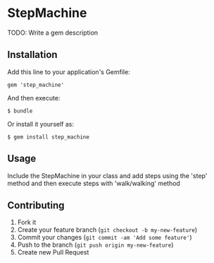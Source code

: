 # StepMachine

TODO: Write a gem description

## Installation

Add this line to your application's Gemfile:

    gem 'step_machine'

And then execute:

    $ bundle

Or install it yourself as:

    $ gem install step_machine

## Usage

Include the StepMachine in your class and add steps using the 'step' method and then execute steps with 'walk/walking' method

## Contributing

1. Fork it
2. Create your feature branch (`git checkout -b my-new-feature`)
3. Commit your changes (`git commit -am 'Add some feature'`)
4. Push to the branch (`git push origin my-new-feature`)
5. Create new Pull Request


